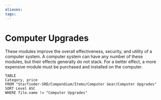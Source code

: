 ```yaml
---
aliases: 
tags: 
---
```


# Computer Upgrades

These modules improve the overall effectiveness, security, and utility of a computer system. A computer system can have any number of these modules, but their effects generally do not stack. For a better effect, a more expensive module must be purchased and installed on the computer.

``` dataview
TABLE
Category, price
FROM "Starfinder-SRD/Compendium/Items/Computer Gear/Computer Upgrades"
SORT Level ASC
WHERE file.name != "Computer Upgrades"
```
